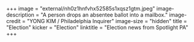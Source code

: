 +++
image = "external/nh0z1hnfvhx52585s1xqsz1gtm.jpeg"
image-description = "A person drops an absentee ballot into a mailbox."
image-credit = "YONG KIM / Philadelphia Inquirer"
image-size = "hidden"
title = "Election"
kicker = "Election"
linktitle = "Election news from Spotlight PA"
+++
